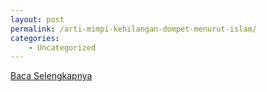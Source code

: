 ```yaml
---
layout: post
permalink: /arti-mimpi-kehilangan-dompet-menurut-islam/
categories:
    - Uncategorized
---
```


[Baca Selengkapnya](/08)